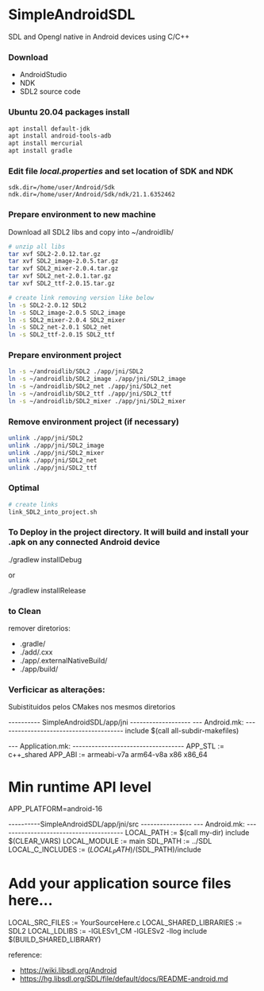 # SimpleAndroidSDL
SDL and Opengl native in Android devices using C/C++

### Download
- AndroidStudio
- NDK
- SDL2 source code

### Ubuntu 20.04 packages install
```bash
apt install default-jdk
apt install android-tools-adb
apt install mercurial
apt install gradle
```

### Edit file <i>local.properties</i> and set location of SDK and NDK
```file
sdk.dir=/home/user/Android/Sdk
ndk.dir=/home/user/Android/Sdk/ndk/21.1.6352462
```

### Prepare environment to new machine
Download all SDL2 libs and copy into ~/androidlib/
```bash
# unzip all libs
tar xvf SDL2-2.0.12.tar.gz
tar xvf SDL2_image-2.0.5.tar.gz
tar xvf SDL2_mixer-2.0.4.tar.gz
tar xvf SDL2_net-2.0.1.tar.gz
tar xvf SDL2_ttf-2.0.15.tar.gz

# create link removing version like below
ln -s SDL2-2.0.12 SDL2
ln -s SDL2_image-2.0.5 SDL2_image
ln -s SDL2_mixer-2.0.4 SDL2_mixer
ln -s SDL2_net-2.0.1 SDL2_net
ln -s SDL2_ttf-2.0.15 SDL2_ttf
```

### Prepare environment project
```bash
ln -s ~/androidlib/SDL2 ./app/jni/SDL2
ln -s ~/androidlib/SDL2_image ./app/jni/SDL2_image
ln -s ~/androidlib/SDL2_net ./app/jni/SDL2_net
ln -s ~/androidlib/SDL2_ttf ./app/jni/SDL2_ttf
ln -s ~/androidlib/SDL2_mixer ./app/jni/SDL2_mixer
```

### Remove environment project (if necessary)
```bash
unlink ./app/jni/SDL2
unlink ./app/jni/SDL2_image
unlink ./app/jni/SDL2_mixer
unlink ./app/jni/SDL2_net
unlink ./app/jni/SDL2_ttf
```

### Optimal
```bash
# create links
link_SDL2_into_project.sh
```

### To Deploy in the project directory. It will build and install your .apk on any connected Android device

./gradlew installDebug

or

./gradlew installRelease

### to Clean
remover diretorios:
- .gradle/
- ./add/.cxx
- ./app/.externalNativeBuild/
- ./app/build/


### Verficicar as alterações:
Subistituidos pelos CMakes nos mesmos diretorios

---------- SimpleAndroidSDL/app/jni -------------------
--- Android.mk: ---------------------------------------
include $(call all-subdir-makefiles)

--- Application.mk: -----------------------------------
APP_STL := c++_shared
APP_ABI := armeabi-v7a arm64-v8a x86 x86_64
# Min runtime API level
APP_PLATFORM=android-16

----------SimpleAndroidSDL/app/jni/src ----------------
--- Android.mk: ---------------------------------------
LOCAL_PATH := $(call my-dir)
include $(CLEAR_VARS)
LOCAL_MODULE := main
SDL_PATH := ../SDL
LOCAL_C_INCLUDES := $(LOCAL_PATH)/$(SDL_PATH)/include
# Add your application source files here...
LOCAL_SRC_FILES := YourSourceHere.c
LOCAL_SHARED_LIBRARIES := SDL2
LOCAL_LDLIBS := -lGLESv1_CM -lGLESv2 -llog
include $(BUILD_SHARED_LIBRARY)


reference:
- https://wiki.libsdl.org/Android
- https://hg.libsdl.org/SDL/file/default/docs/README-android.md
